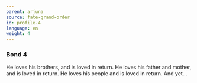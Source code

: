```yaml
---
parent: arjuna
source: fate-grand-order
id: profile-4
language: en
weight: 4
---
```


### Bond 4

He loves his brothers, and is loved in return.
He loves his father and mother, and is loved in return.
He loves his people and is loved in return.
And yet…
